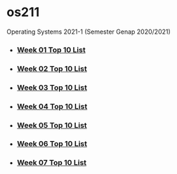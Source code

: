 # os211
Operating Systems 2021-1 (Semester Genap 2020/2021)

* ### [Week 01 Top 10 List](https://frhnzh.github.io/os211/W01/)<br>
* ### [Week 02 Top 10 List](https://frhnzh.github.io/os211/W02/)<br>
* ### [Week 03 Top 10 List](https://frhnzh.github.io/os211/W03/)<br>
* ### [Week 04 Top 10 List](https://frhnzh.github.io/os211/W04/)<br>
* ### [Week 05 Top 10 List](https://frhnzh.github.io/os211/W05/)<br>
* ### [Week 06 Top 10 List](https://frhnzh.github.io/os211/W06/)<br>
* ### [Week 07 Top 10 List](https://frhnzh.github.io/os211/W07/)<br>
